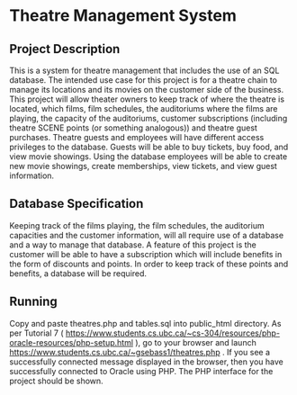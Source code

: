 # Theatre Management System
## Project Description
This is a system for theatre management that includes the use of an SQL database. The intended use case for this project is for a theatre chain to manage its locations and its movies on the customer side of the business. This project will allow theater owners to keep track of where the theatre is located, which films, film schedules, the auditoriums where the films are playing, the capacity of the auditoriums, customer subscriptions (including theatre SCENE points (or something analogous)) and theatre guest purchases.
Theatre guests and employees will have different access privileges to the database. Guests will be able to buy tickets, buy food, and view movie showings. Using the database employees will be able to create new movie showings, create memberships, view tickets, and view guest information.

## Database Specification
Keeping track of the films playing, the film schedules, the auditorium capacities and the customer information, will all require use of a database and a way to manage that database. A feature of this project is the customer will be able to have a subscription which will include benefits in the form of discounts and points. In order to keep track of these points and benefits, a database will be required.

## Running
Copy and paste theatres.php and tables.sql into public_html directory. As per Tutorial 7 ( https://www.students.cs.ubc.ca/~cs-304/resources/php-oracle-resources/php-setup.html ), 
go to your browser and launch https://www.students.cs.ubc.ca/~gsebass1/theatres.php . If you see a successfully connected message displayed in the browser, then you have successfully connected to Oracle using PHP. The PHP interface for the project should be shown. 
